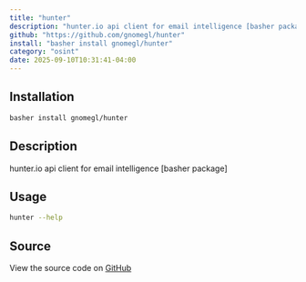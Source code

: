 ```yaml
---
title: "hunter"
description: "hunter.io api client for email intelligence [basher package]"
github: "https://github.com/gnomegl/hunter"
install: "basher install gnomegl/hunter"
category: "osint"
date: 2025-09-10T10:31:41-04:00
---
```


## Installation

```bash
basher install gnomegl/hunter
```

## Description

hunter.io api client for email intelligence [basher package]

## Usage

```bash
hunter --help
```

## Source

View the source code on [GitHub](https://github.com/gnomegl/hunter)
